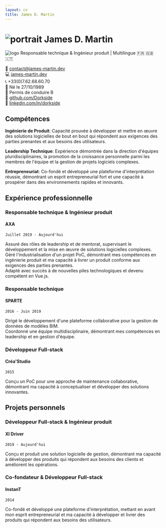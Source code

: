 ```yaml
---
layout: cv
title: James D. Martin
---
```


# ![portrait]({{site.url}}/assets/img/portrait.jpg) James D. Martin
![logo]({{site.url}}/assets/img/logo.png)
Responsable technique & Ingénieur produit | Multilingue :fr: :uk: :it:

:email: [contact@james-martin.dev](mailto:contact@james-martin.dev)  
:computer: [james-martin.dev](https://james-martin.dev)  
:telephone_receiver: +33(0)7.62.68.60.70  
:baby: Né le 27/10/1989  
:car: Permis de conduire B  
:link: [github.com/Dorkside](https://github.com/Dorkside)  
:link: [linkedin.com/in/dorkside](https://www.linkedin.com/in/dorkside/)

## Compétences
**Ingénierie de Produit**: Capacité prouvée à développer et mettre en œuvre des solutions logicielles de bout en bout qui répondent aux exigences des parties prenantes et aux besoins des utilisateurs.

**Leadership Technique**: Expérience démontrée dans la direction d'équipes pluridisciplinaires, la promotion de la croissance personnelle parmi les membres de l'équipe et la gestion de projets logiciels complexes.

**Entrepreneuriat**: Co-fondé et développé une plateforme d'interprétation réussie, démontrant un esprit entrepreneurial fort et une capacité à prospérer dans des environnements rapides et innovants.

## Expérience professionnelle
### __Responsable technique & Ingénieur produit__
#### AXA

`Juillet 2019 - Aujourd'hui`

Assuré des rôles de leadership et de mentorat, supervisant le développement et la mise en œuvre de solutions logicielles complexes.  
Géré l'industrialisation d'un projet PoC, démontrant mes compétences en ingénierie produit et ma capacité à livrer un produit conforme aux exigences des parties prenantes.  
Adapté avec succès à de nouvelles piles technologiques et devenu compétent en Vue.js.

### __Responsable technique__
#### SPARTE

`2016 - Juin 2019`

Dirigé le développement d'une plateforme collaborative pour la gestion de données de modèles BIM.  
Coordonné une équipe multidisciplinaire, démontrant mes compétences en leadership et en gestion d'équipe.

### __Développeur Full-stack__
#### Créa'Studio

`2015`

Conçu un PoC pour une approche de maintenance collaborative, démontrant ma capacité à conceptualiser et développer des solutions innovantes.

## Projets personnels

### __Développeur Full-stack & Ingénieur produit__
#### XI Driver

`2019 - Aujourd'hui`

Conçu et produit une solution logicielle de gestion, démontrant ma capacité à développer des produits qui répondent aux besoins des clients et améliorent les opérations.

### __Co-fondateur & Développeur Full-stack__
#### InstanT

`2014`

Co-fondé et développé une plateforme d'interprétation, mettant en avant mon esprit entrepreneurial et ma capacité à développer et livrer des produits qui répondent aux besoins des utilisateurs.

<!-- ### Footer

Dernière mise à jour : Octobre 2023 -->
